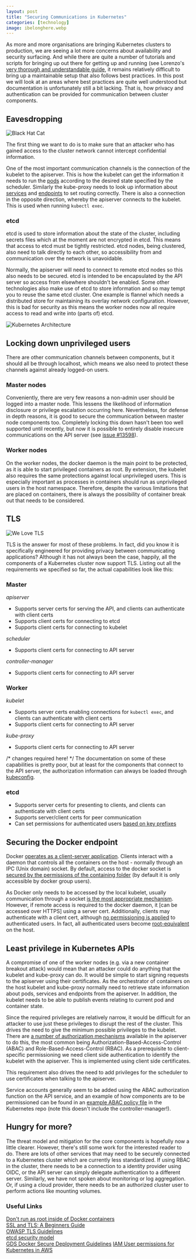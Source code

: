 ```yaml
---
layout: post
title: "Securing Communications in Kubernetes"
categories: [technology]
image: ibelonghere.webp
---
```


As more and more organisations are bringing Kubernetes clusters to production, we are seeing a lot more concerns about availability and security surfacing. And while there are quite a number of tutorials and scripts for bringing up out there for getting up and running (see Lorenzo's [very thorough and understandable guide](https://opencredo.com/blogs/kubernetes-aws-terraform-ansible-1/), it remains relatively difficult to bring up a maintainable setup that also follows best practices. In this post we will look at an  areas where best practices are quite well understood but documentation is unfortunately still a bit lacking. That is, how privacy and authentication can be provided for communication between cluster components. 

<!--more-->

## Eavesdropping

 ![Black Hat Cat]({{site.url}}/img/blackhatcat.jpg)

The first thing we want to do is to make sure that an attacker who has gained access to the cluster network cannot intercept confidential information. 

One of the most important communication channels is the connection of the kubelet to the apiserver. This is how the kubelet can get the information it needs to run the [pods](https://kubernetes.io/docs/user-guide/pods/) according to the desired state specified by the scheduler. Similarly the kube-proxy needs to look up information about [services](https://kubernetes.io/docs/user-guide/services/) and [endpoints](https://kubernetes.io/docs/api-reference/v1/definitions/#_v1_endpoints) to set routing correctly. There is also a connection in the opposite direction, whereby the apiserver connects to the kubelet. This is used when running `kubectl exec`.

### etcd

etcd is used to store information about the state of the cluster, including secrets files which at the moment are not encrypted in etcd. This means that access to etcd must be tightly restricted. etcd nodes, being clustered, also need to talk directly to each other, so accessibility from and communication over the network is unavoidable. 

Normally, the apiserver will need to connect to remote etcd nodes so this also needs to be secured. etcd is intended to be encapsulated by the API server so access from elsewhere shouldn't be enabled. Some other technologies also make use of etcd to store information and so may tempt you to reuse the same etcd cluster. One example is flannel which needs a distributed store for maintaining its overlay network configuration. However, this is bad for security as this means the worker nodes now all require access to read and write into (parts of) etcd. 

![Kubernetes Architecture]({{site.url}}/img/Kubernetesarchitecture.png)

## Locking down unprivileged users

There are other communication channels between components, but it should all be through localhost, which means we also need to protect these channels against already logged-on users.

### Master nodes

Conveniently, there are very few reasons a non-admin user should be logged into a master node. This lessens the likelihood of information disclosure or privilege escalation occurring here. Nevertheless, for defense in depth reasons, it is good to secure the communication between master node components too. Completely locking this down hasn't been too well supported until recently, but now it is possible to entirely disable insecure communications on the API server (see [issue #13598](https://github.com/Kubernetes/Kubernetes/issues/13598)). 

### Worker nodes

On the worker nodes, the docker daemon is the main point to be protected, as it is able to start privileged containers as root. By extension, the kubelet also requires the same protections against local unprivileged users. This is especially important as processes in containers should run as unprivileged users in the host namespace. Therefore, despite the various limitations that are placed on containers, there is always the possibility of container break out that needs to be considered. 

## TLS 

![We Love TLS]({{site.url}}/img/welovetls.jpg)

TLS is the answer for most of these problems. In fact, did you know it is specifically engineered for providing privacy between communicating applications? Although it has not always been the case, happily, all the components of a Kubernetes cluster now support TLS. Listing out all the requirements we specified so far, the actual capabilities look like this: 

### Master

*apiserver* 

-  Supports server certs for serving the API, and clients can authenticate with client certs
-  Supports client certs for connecting to etcd
-  Supports client certs for connecting to kubelet

*scheduler* 

-  Supports client certs for connecting to API server

*controller-manager* 

-  Supports client certs for connecting to API server 

### Worker

*kubelet* 

-  Supports server certs enabling connections for `kubectl exec`, and clients can authenticate with client certs
-  Supports client certs for connecting to API server

*kube-proxy* 

-  Supports client certs for connecting to API server

/* changes required here! */
The documentation on some of these capabilities is pretty poor, but at least for the components that connect to the API server, the authorization information can always be loaded through [kubeconfig](http://Kubernetes.io/docs/user-guide/kubeconfig-file/). 

### etcd

-  Supports server certs for presenting to clients, and clients can authenticate with client certs
-  Supports server/client certs for peer communication
-  Can set permissions for authenticated users [based on key prefixes](https://coreos.com/etcd/docs/latest/auth_api.html#key-value-resources) 

## Securing the Docker endpoint

Docker [operates as a client-server application](https://docs.docker.com/engine/understanding-docker/). Clients interact with a daemon that controls all the containers on the host - normally through an IPC (Unix domain) socket. By default, access to the docker socket is [secured by the permissions of the containing folder](http://man7.org/linux/man-pages/man7/unix.7.html) (by default it is only accessible by docker group users).

As Docker only needs to be accessed by the local kubelet, usually communication through a socket [is the most appropriate mechanism](http://bhavin.directi.com/unix-domain-sockets-vs-tcp-sockets/). However, if remote access is required to the docker daemon, it [can be accessed over HTTPS] using a server cert. Additionally, clients may authenticate with a client cert, although [no permissioning is applied](https://docs.docker.com/engine/extend/plugins_authorization) to authenticated users. In fact, all authenticated users become [root-equivalent](https://docs.docker.com/engine/security/security/#docker-daemon-attack-surface) on the host. 

## Least privilege in Kubernetes APIs

A compromise of one of the worker nodes (e.g. via a new container breakout attack) would mean that an attacker could do anything that the kubelet and kube-proxy can do. It would be simple to start signing requests to the apiserver using their certificates. As the orchestrator of containers on the host kubelet and kube-proxy normally need to retrieve state information about pods, services and endpoints from the apiserver. In addition, the kubelet needs to be able to publish events relating to current pod and container state.  

Since the required privileges are relatively narrow, it would be difficult for an attacker to use just these privileges to disrupt the rest of the cluster. This drives the need to give the minimum possible privileges to the kubelet. There are [a number of authorization mechanisms](https://kubernetes.io/docs/admin/authorization/) available in the apiserver to do this, the most common being Authorization-Based-Access-Control (ABAC) and Role-Based-Access-Control (RBAC). As a prerequisite to client-specific permissioning we need client side authentication to identify the kubelet with the apiserver. This is implemented using client side certificates. 

This requirement also drives the need to add privileges for the scheduler to use certificates when talking to the apiserver.

Service accounts generally seem to be added using the ABAC authorization function on the API service, and an example of how components are to be permissioned can be found in an [example ABAC policy file](https://github.com/Kubernetes/Kubernetes/blob/master/pkg/auth/authorizer/abac/example_policy_file.jsonl) in the Kubernetes repo (note this doesn't include the controller-manager!).


## Hungry for more?

The threat model and mitigation for the core components is hopefully now a little clearer. However, there's still some work for the interested reader to do.  There are lots of other services that may need to be securely connected to a Kubernetes cluster which are currently less standardized. If using RBAC in the cluster, there needs to be a connection to a identity provider using OIDC, or the API server can simply delegate authentication to a different server. Similarly, we have not spoken about monitoring or log aggregation. Or, if using a cloud provider, there needs to be an authorized cluster user to perform actions like mounting volumes. 

### Useful Links

[Don't run as root inside of Docker containers](http://blog.dscpl.com.au/2015/12/don-run-as-root-inside-of-docker.html)  
[SSL and TLS: A Beginners Guide](https://uk.sans.org/reading-room/whitepapers/protocols/ssl-tls-beginners-guide-1029)  
[OWASP TLS Guidelines](https://www.owasp.org/index.php/Transport_Layer_Protection_Cheat_Sheet)   
[etcd security model](https://coreos.com/etcd/docs/latest/security.html)  
[GDS Docker Secure Deployment Guidelines](https://github.com/GDSSecurity/Docker-Secure-Deployment-Guidelines)
[IAM User permissions for Kubernetes in AWS](https://github.com/kubernetes/kops/blob/master/docs/iam_roles.md)

